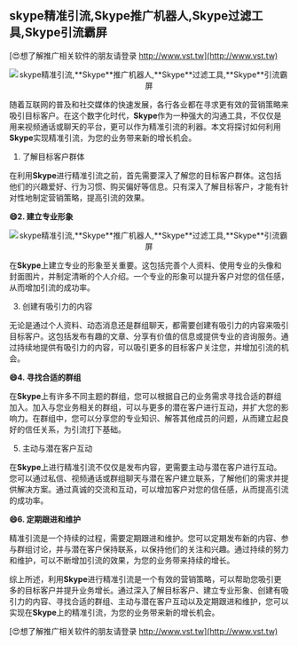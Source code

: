 ## **skype精准引流,**Skype**推广机器人,**Skype**过滤工具,**Skype**引流霸屏**

[😍想了解推广相关软件的朋友请登录 http://www.vst.tw](http://www.vst.tw)

 <center><img src="https://vst.tw/MP4/tuiguang/png/7.png" alt="skype精准引流,**Skype**推广机器人,**Skype**过滤工具,**Skype**引流霸屏"></center>

随着互联网的普及和社交媒体的快速发展，各行各业都在寻求更有效的营销策略来吸引目标客户。在这个数字化时代，**Skype**作为一种强大的沟通工具，不仅仅是用来视频通话或聊天的平台，更可以作为精准引流的利器。本文将探讨如何利用**Skype**实现精准引流，为您的业务带来新的增长机会。

1. 了解目标客户群体

在利用**Skype**进行精准引流之前，首先需要深入了解您的目标客户群体。这包括他们的兴趣爱好、行为习惯、购买偏好等信息。只有深入了解目标客户，才能有针对性地制定营销策略，提高引流的效果。

**😄2. 建立专业形象**

 <center><img src="https://vst.tw/MP4/tuiguang/png/2.png" alt="skype精准引流,**Skype**推广机器人,**Skype**过滤工具,**Skype**引流霸屏"></center>

在**Skype**上建立专业的形象至关重要。这包括完善个人资料、使用专业的头像和封面图片，并制定清晰的个人介绍。一个专业的形象可以提升客户对您的信任感，从而增加引流的成功率。

3. 创建有吸引力的内容

无论是通过个人资料、动态消息还是群组聊天，都需要创建有吸引力的内容来吸引目标客户。这包括发布有趣的文章、分享有价值的信息或提供专业的咨询服务。通过持续地提供有吸引力的内容，可以吸引更多的目标客户关注您，并增加引流的机会。

**😄4. 寻找合适的群组**

在**Skype**上有许多不同主题的群组，您可以根据自己的业务需求寻找合适的群组加入。加入与您业务相关的群组，可以与更多的潜在客户进行互动，并扩大您的影响力。在群组中，您可以分享您的专业知识、解答其他成员的问题，从而建立起良好的信任关系，为引流打下基础。

5. 主动与潜在客户互动

在**Skype**上进行精准引流不仅仅是发布内容，更需要主动与潜在客户进行互动。您可以通过私信、视频通话或群组聊天与潜在客户建立联系，了解他们的需求并提供解决方案。通过真诚的交流和互动，可以增加客户对您的信任感，从而提高引流的成功率。

**😄6. 定期跟进和维护**

精准引流是一个持续的过程，需要定期跟进和维护。您可以定期发布新的内容、参与群组讨论，并与潜在客户保持联系，以保持他们的关注和兴趣。通过持续的努力和维护，可以不断增加引流的效果，为您的业务带来持续的增长。

综上所述，利用**Skype**进行精准引流是一个有效的营销策略，可以帮助您吸引更多的目标客户并提升业务增长。通过深入了解目标客户、建立专业形象、创建有吸引力的内容、寻找合适的群组、主动与潜在客户互动以及定期跟进和维护，您可以实现在**Skype**上的精准引流，为您的业务带来新的增长机会。

[😍想了解推广相关软件的朋友请登录 http://www.vst.tw](http://www.vst.tw)



